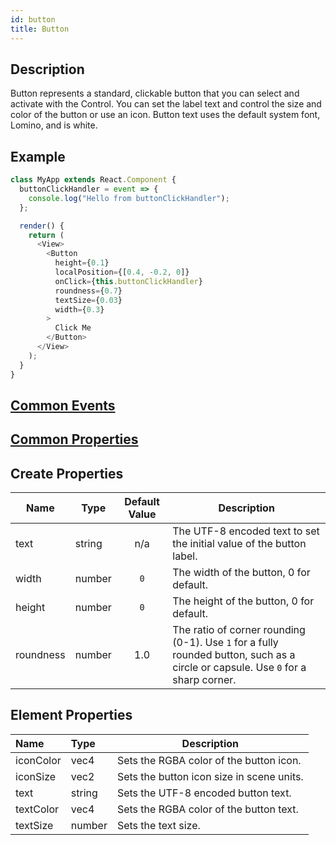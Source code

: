 ```yaml
---
id: button
title: Button
---
```


## Description

Button represents a standard, clickable button that you can select and activate with the Control. You can set the label text and control the size and color of the button or use an icon. Button text uses the default system font, Lomino, and is white.

## Example

```javascript
class MyApp extends React.Component {
  buttonClickHandler = event => {
    console.log("Hello from buttonClickHandler");
  };

  render() {
    return (
      <View>
        <Button
          height={0.1}
          localPosition={[0.4, -0.2, 0]}
          onClick={this.buttonClickHandler}
          roundness={0.7}
          textSize={0.03}
          width={0.3}
        >
          Click Me
        </Button>
      </View>
    );
  }
}
```

## [Common Events](../types/Events.md)

## [Common Properties](../types/Properties.md)

## Create Properties

| Name      | Type   | Default Value | Description                                                                                                                      |
| --------- | ------ | :-----------: | -------------------------------------------------------------------------------------------------------------------------------- |
| text      | string |      n/a      | The UTF-8 encoded text to set the initial value of the button label.                                                             |
| width     | number |      `0`      | The width of the button, 0 for default.                                                                                          |
| height    | number |      `0`      | The height of the button, 0 for default.                                                                                         |
| roundness | number |      1.0      | The ratio of corner rounding (0-1). Use `1` for a fully rounded button, such as a circle or capsule. Use `0` for a sharp corner. |

## Element Properties

| Name      | Type   | Description                               |
| :-------- | :----- | ----------------------------------------- |
| iconColor | vec4   | Sets the RGBA color of the button icon.   |
| iconSize  | vec2   | Sets the button icon size in scene units. |
| text      | string | Sets the UTF-8 encoded button text.       |
| textColor | vec4   | Sets the RGBA color of the button text.   |
| textSize  | number | Sets the text size.                       |
